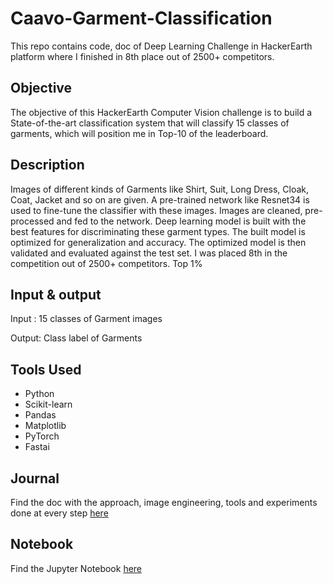 # Caavo-Garment-Classification
This repo contains code, doc of Deep Learning Challenge in HackerEarth platform where I finished in 8th place out of 2500+ competitors.

## Objective

The objective of this HackerEarth Computer Vision challenge is to build a State-of-the-art classification system that will classify 15 classes of garments, which will position me in Top-10 of the leaderboard.

## Description

Images of different kinds of Garments like Shirt, Suit, Long Dress, Cloak, Coat, Jacket and so on are given. A pre-trained network like Resnet34 is used to fine-tune the classifier with these images. Images are cleaned, pre-processed and fed to the network. Deep learning model is built with the best features for discriminating these garment types. The built model is optimized for generalization and accuracy. The optimized model is then validated and evaluated against the test set. I was placed 8th in the competition out of 2500+ competitors. Top 1%

## Input & output

Input : 15 classes of Garment images

Output: Class label of Garments

## Tools Used
* Python
* Scikit-learn
* Pandas
* Matplotlib
* PyTorch
* Fastai

## Journal
Find the doc with the approach, image engineering, tools and experiments done at every step [here](https://github.com/subashgandyer/Caavo-Garment-Classification/blob/master/CAAVO%20HackerEarth%20Computer%20Vision%20Challenge.pdf)


## Notebook
Find the Jupyter Notebook [here](https://github.com/subashgandyer/Caavo-Garment-Classification/blob/master/Caavo-2.ipynb)
